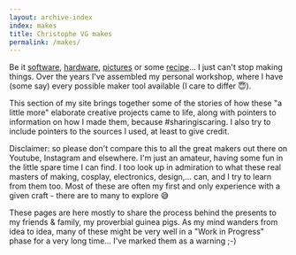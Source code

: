 ```yaml
---
layout: archive-index
index: makes
title: Christophe VG makes
permalink: /makes/
---
```


Be it [software](/about/I-Software-Architect), [hardware](/technology), [pictures](/fotografie) or some [recipe](/koken)... I just can't stop making things. Over the years I've assembled my personal workshop, where I have (some say) every possible maker tool available (I care to differ 😇).

This section of my site brings together some of the stories of how these "a little more" elaborate creative projects came to life, along with pointers to information on how I made them, because #sharingiscaring. I also try to include pointers to the sources I used, at least to give credit.

Disclaimer: so please don't compare this to all the great makers out there on Youtube, Instagram and elsewhere. I'm just an amateur, having some fun in the little spare time I can find. I too look up in admiration to what these real masters of making, cosplay, electronics, design,... can, and I try to learn from them too. Most of these are often my first and only experience with a given craft - there are to many to explore 😅

These pages are here mostly to share the process behind the presents to my friends & family, my proverbial guinea pigs. As my mind wanders from idea to idea, many of these might be very well in a "Work in Progress" phase for a very long time... I've marked them as a warning ;-)
